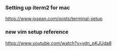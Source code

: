 ### Setting up iterm2 for mac

https://www.josean.com/posts/terminal-setup


### new vim setup reference 

https://www.youtube.com/watch?v=vdn_pKJUda8
